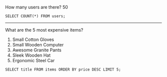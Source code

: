 How many users are there? 50

`SELECT COUNT(*) FROM users;`

---

What are the 5 most expensive items?

1. Small Cotton Gloves
2. Small Wooden Computer
3. Awesome Granite Pants
4. Sleek Wooden Hat
5. Ergonomic Steel Car

`SELECT title FROM items ORDER BY price DESC LIMIT 5;`

